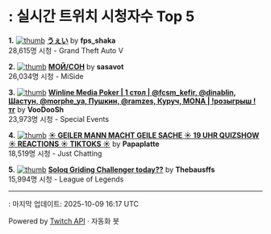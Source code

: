# : 실시간 트위치 시청자수 Top 5

**1.** [![thumb](https://static-cdn.jtvnw.net/previews-ttv/live_user_fps_shaka-320x180.jpg)](https://twitch.tv/fps_shaka)
**[うぇい](https://twitch.tv/fps_shaka)** by **fps_shaka**<br>28,615명 시청  - Grand Theft Auto V

**2.** [![thumb](https://static-cdn.jtvnw.net/previews-ttv/live_user_sasavot-320x180.jpg)](https://twitch.tv/sasavot)
**[МОЙ/СОН](https://twitch.tv/sasavot)** by **sasavot**<br>26,034명 시청  - MiSide

**3.** [![thumb](https://static-cdn.jtvnw.net/previews-ttv/live_user_voodoosh-320x180.jpg)](https://twitch.tv/VooDooSh)
**[Winline Media Poker | 1 стол | @fcsm_kefir, @dinablin, Шастун, @morphe_ya, Пушкин, @ramzes, Куруч, MONA | !розыгрыш !тг](https://twitch.tv/VooDooSh)** by **VooDooSh**<br>23,973명 시청  - Special Events

**4.** [![thumb](https://static-cdn.jtvnw.net/previews-ttv/live_user_papaplatte-320x180.jpg)](https://twitch.tv/Papaplatte)
**[☀️ GEILER MANN MACHT GEILE SACHE ☀️ 19 UHR QUIZSHOW ☀️ REACTIONS ☀️ TIKTOKS ☀️](https://twitch.tv/Papaplatte)** by **Papaplatte**<br>18,519명 시청  - Just Chatting

**5.** [![thumb](https://static-cdn.jtvnw.net/previews-ttv/live_user_thebausffs-320x180.jpg)](https://twitch.tv/Thebausffs)
**[Soloq Griding Challenger today??](https://twitch.tv/Thebausffs)** by **Thebausffs**<br>15,994명 시청  - League of Legends


---
: 마지막 업데이트: 2025-10-09 16:17 UTC

Powered by [Twitch API](https://dev.twitch.tv/docs/api/reference) · 자동화 봇